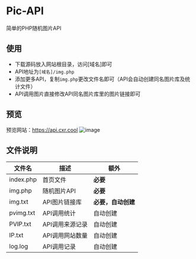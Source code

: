 # Pic-API
简单的PHP随机图片API
## 使用
- 下载源码放入网站根目录，访问[域名]即可
- API地址为`[域名]/img.php`
- 添加更多API，复制`img.php`更改文件名即可（API会自动创建同名图片库及统计文件）
- API调用图片直接修改API同名图片库里的图片链接即可
## 预览
预览网站：https://api.cxr.cool
![image](https://user-images.githubusercontent.com/93246862/187047087-233c2e0e-7f12-43c4-97e9-71e1226f2843.png)

## 文件说明
|文件名|描述|额外|
|-|-|-|
|index.php|首页文件|**必要**|
|img.php|随机图片API|**必要**|
|img.txt|API图片链接库|**必要，自动创建**|
|pvimg.txt|API调用统计|自动创建|
|PVIP.txt|API调用来源记录|自动创建|
|IP.txt|API调用网站数量|自动创建|
|log.log|API调用记录|自动创建|

